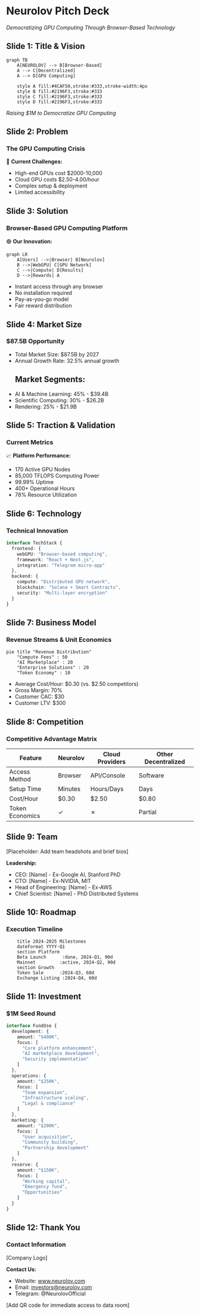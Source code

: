 # Neurolov Pitch Deck
*Democratizing GPU Computing Through Browser-Based Technology*

## Slide 1: Title & Vision
```mermaid
graph TB
    A[NEUROLOV] --> B[Browser-Based]
    A --> C[Decentralized]
    A --> D[GPU Computing]
    
    style A fill:#4CAF50,stroke:#333,stroke-width:4px
    style B fill:#2196F3,stroke:#333
    style C fill:#2196F3,stroke:#333
    style D fill:#2196F3,stroke:#333
```
*Raising $1M to Democratize GPU Computing*

## Slide 2: Problem
### The GPU Computing Crisis

🔴 **Current Challenges:**
- High-end GPUs cost $2000-10,000
- Cloud GPU costs $2.50-4.00/hour
- Complex setup & deployment
- Limited accessibility



## Slide 3: Solution
### Browser-Based GPU Computing Platform

🟢 **Our Innovation:**
```mermaid
graph LR
    A[Users] -->|Browser| B[Neurolov]
    B -->|WebGPU| C[GPU Network]
    C -->|Compute| D[Results]
    D -->|Rewards| A
```

- Instant access through any browser
- No installation required
- Pay-as-you-go model
- Fair reward distribution

## Slide 4: Market Size
### $87.5B Opportunity

- Total Market Size: $87.5B by 2027
- Annual Growth Rate: 32.5% annual growth
  ## Market Segments:
- AI & Machine Learning: 45% - $39.4B
- Scientific Computing: 30% - $26.2B
- Rendering: 25% - $21.9B

## Slide 5: Traction & Validation
### Current Metrics

📈 **Platform Performance:**
- 170 Active GPU Nodes
- 85,000 TFLOPS Computing Power
- 99.99% Uptime
- 400+ Operational Hours
- 78% Resource Utilization

## Slide 6: Technology
### Technical Innovation

```typescript
interface TechStack {
  frontend: {
    webGPU: "Browser-based computing",
    framework: "React + Next.js",
    integration: "Telegram micro-app"
  },
  backend: {
    compute: "Distributed GPU network",
    blockchain: "Solana + Smart Contracts",
    security: "Multi-layer encryption"
  }
}
```

## Slide 7: Business Model
### Revenue Streams & Unit Economics

```mermaid
pie title "Revenue Distribution"
    "Compute Fees" : 50
    "AI Marketplace" : 20
    "Enterprise Solutions" : 20
    "Token Economy" : 10
```

- Average Cost/Hour: $0.30 (vs. $2.50 competitors)
- Gross Margin: 70%
- Customer CAC: $30
- Customer LTV: $300

## Slide 8: Competition
### Competitive Advantage Matrix

| Feature | Neurolov | Cloud Providers | Other Decentralized |
|---------|----------|-----------------|-------------------|
| Access Method | Browser | API/Console | Software |
| Setup Time | Minutes | Hours/Days | Days |
| Cost/Hour | $0.30 | $2.50 | $0.80 |
| Token Economics | ✓ | ✗ | Partial |

## Slide 9: Team
[Placeholder: Add team headshots and brief bios]

**Leadership:**
- CEO: [Name] - Ex-Google AI, Stanford PhD
- CTO: [Name] - Ex-NVIDIA, MIT
- Head of Engineering: [Name] - Ex-AWS
- Chief Scientist: [Name] - PhD Distributed Systems

## Slide 10: Roadmap
### Execution Timeline

```mermaid
    title 2024-2025 Milestones
    dateFormat YYYY-Q1
    section Platform
    Beta Launch      :done, 2024-Q1, 90d
    Mainnet         :active, 2024-Q2, 90d
    section Growth
    Token Sale      :2024-Q3, 60d
    Exchange Listing :2024-Q4, 60d
```

## Slide 11: Investment
### $1M Seed Round

```typescript
interface FundUse {
  development: {
    amount: "$400K",
    focus: [
      "Core platform enhancement",
      "AI marketplace development",
      "Security implementation"
    ]
  },
  operations: {
    amount: "$250K",
    focus: [
      "Team expansion",
      "Infrastructure scaling",
      "Legal & compliance"
    ]
  },
  marketing: {
    amount: "$200K",
    focus: [
      "User acquisition",
      "Community building",
      "Partnership development"
    ]
  },
  reserve: {
    amount: "$150K",
    focus: [
      "Working capital",
      "Emergency fund",
      "Opportunities"
    ]
  }
}
```

## Slide 12: Thank You
### Contact Information

[Company Logo]

**Contact Us:**
- Website: www.neurolov.com
- Email: investors@neurolov.com
- Telegram: @NeurolovOfficial

[Add QR code for immediate access to data room]

